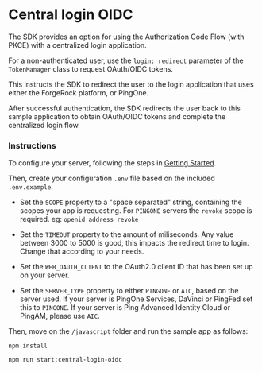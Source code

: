 # Central login OIDC

The SDK provides an option for using the Authorization Code Flow (with PKCE) with a centralized login application.

For a non-authenticated user, use the `login: redirect` parameter of the `TokenManager` class to request OAuth/OIDC tokens. 

This instructs the SDK to redirect the user to the login application that uses either the ForgeRock platform, or PingOne. 

After successful authentication, the SDK redirects the user back to this sample application to obtain OAuth/OIDC tokens and complete the centralized login flow.

### Instructions

To configure your server, following the steps in [Getting Started](https://docs.pingidentity.com/sdks/latest/sdks/getting-started.html).

Then, create your configuration `.env` file based on the included `.env.example`.

- Set the `SCOPE` property to a "space separated" string, containing the scopes your app is requesting. For `PINGONE` servers the `revoke` scope is required. eg: `openid address revoke`
- Set the `TIMEOUT` property to the amount of miliseconds. Any value between 3000 to 5000 is good, this impacts the redirect time to login. Change that according to your needs.
- Set the `WEB_OAUTH_CLIENT` to the OAuth2.0 client ID that has been set up on your server.

- Set the `SERVER_TYPE` property to either `PINGONE` or `AIC`, based on the server used. If your server is PingOne Services, DaVinci or PingFed set this to `PINGONE`. If your server is Ping Advanced Identity Cloud or PingAM, please use `AIC`.


Then, move on the `/javascript` folder and run the sample app as follows:
```
npm install 

npm run start:central-login-oidc

``` 
